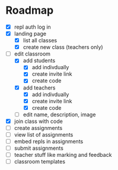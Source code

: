# Roadmap

- [x] repl auth log in
- [x] landing page
  - [x] list all classes
  - [x] create new class (teachers only)
- [ ] edit classroom
  - [x] add students
    - [x] add indivdually
    - [x] create invite link
    - [x] create code
  - [x] add teachers
    - [x] add indivdually
    - [x] create invite link
    - [x] create code
  - [ ] edit name, description, image
- [x] join class with code
- [ ] create assignments
- [ ] view list of assignments
- [ ] embed repls in assignments
- [ ] submit assignments
- [ ] teacher stuff like marking and feedback
- [ ] classroom templates
